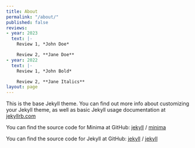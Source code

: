 ```yaml
---
title: About
permalink: "/about/"
published: false
reviews:
- year: 2023
  text: |-
    Review 1, *John Doe*

    Review 2, **Jane Doe**
- year: 2022
  text: |-
    Review 1, *John Bold*

    Review 2, **Jane Italics**
layout: page
---
```


This is the base Jekyll theme. You can find out more info about customizing your Jekyll theme, as well as basic Jekyll usage documentation at [jekyllrb.com](https://jekyllrb.com/)

You can find the source code for Minima at GitHub:
[jekyll][jekyll-organization] /
[minima](https://github.com/jekyll/minima)

You can find the source code for Jekyll at GitHub:
[jekyll][jekyll-organization] /
[jekyll](https://github.com/jekyll/jekyll)


[jekyll-organization]: https://github.com/jekyll
